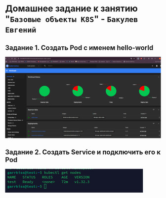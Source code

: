 # Домашнее задание к занятию "`Базовые объекты K8S`" - `Бакулев Евгений`

## Задание 1. Создать Pod с именем hello-world

![Ссылка](https://github.com/garrkiss/kubectl/blob/main/img/%D0%A1%D0%BA%D1%80%D0%B8%D0%BD%D1%88%D0%BE%D1%82%2016.04.25_09.45.08.png)

## Задание 2. Создать Service и подключить его к Pod

![Ссылка](https://github.com/garrkiss/kubectl/blob/main/img/image.png)